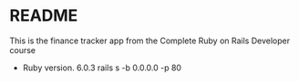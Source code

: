 # README

This is the finance tracker app from the Complete Ruby on Rails Developer course

* Ruby version. 6.0.3
rails s -b 0.0.0.0 -p 80